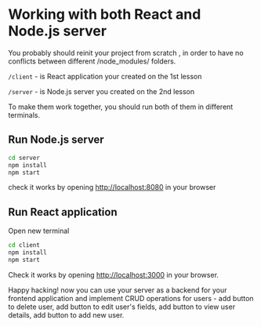 # Working with both React and Node.js server

You probably should reinit your project from scratch , in order to have no conflicts between different /node_modules/ folders.

`/client` - is React application your created on the 1st lesson

`/server` - is Node.js server you created on the 2nd lesson

To make them work together, you should run both of them in different terminals.

## Run Node.js server
```bash
cd server
npm install
npm start
```
check it works by opening [http://localhost:8080](http://localhost:8080) in your browser


## Run React application
Open new terminal

```bash
cd client
npm install
npm start
```

Check it works by opening [http://localhost:3000](http://localhost:3000) in your browser.

Happy hacking! now you can use your server as a backend for your frontend application and implement CRUD operations for users - add button to delete user, add button to edit user's fields, add button to view user details, add button to add new user.
